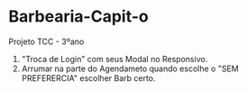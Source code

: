 # Barbearia-Capit-o
Projeto TCC - 3ºano


1. "Troca de Login" com seus Modal no Responsivo.
2. Arrumar na parte do Agendameto quando escolhe o "SEM PREFERERCIA" escolher Barb certo.